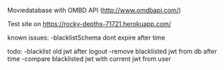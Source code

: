 Moviedatabase with OMBD API (http://www.omdbapi.com/)

Test site on https://rocky-depths-71721.herokuapp.com/

known issues:
-blacklistSchema dont expire after time

todo:
-blacklist old jwt after logout
-remove blacklisted jwt from db after time
-compare blacklisted jwt with current jwt from user

